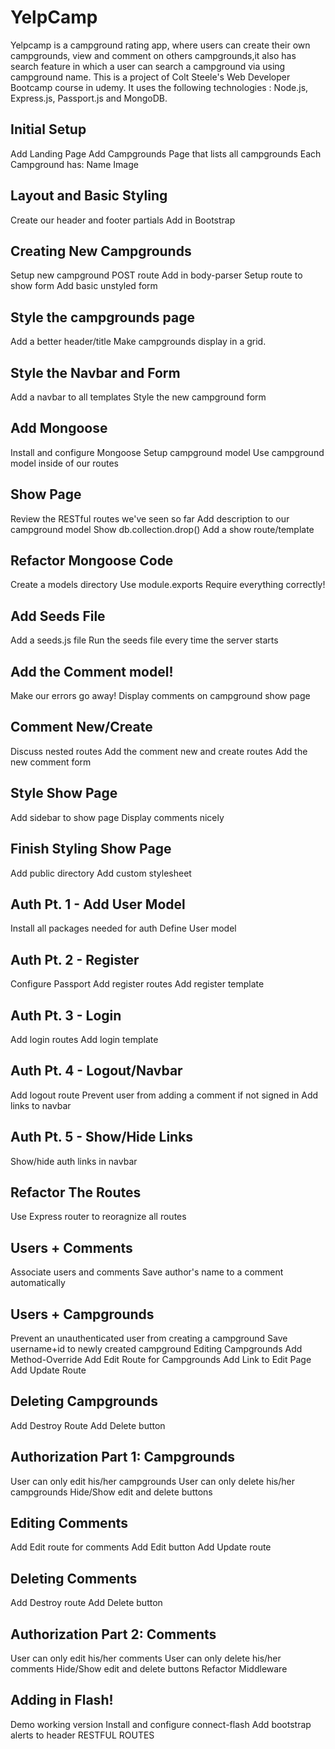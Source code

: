 # YelpCamp
Yelpcamp is a campground rating app, where users can create their own campgrounds, view and comment on others campgrounds,it also has search feature in which a user can search a campground via using campground name. This is a  project of Colt Steele's Web Developer Bootcamp course in udemy. 
It uses the following technologies : Node.js, Express.js, Passport.js and MongoDB.

## Initial Setup

Add Landing Page
Add Campgrounds Page that lists all campgrounds
Each Campground has:
Name
Image
## Layout and Basic Styling
Create our header and footer partials
Add in Bootstrap
## Creating New Campgrounds

Setup new campground POST route
Add in body-parser
Setup route to show form
Add basic unstyled form
## Style the campgrounds page

Add a better header/title
Make campgrounds display in a grid.
## Style the Navbar and Form

Add a navbar to all templates
Style the new campground form
## Add Mongoose

Install and configure Mongoose
Setup campground model
Use campground model inside of our routes
## Show Page

Review the RESTful routes we've seen so far
Add description to our campground model
Show db.collection.drop()
Add a show route/template
## Refactor Mongoose Code

Create a models directory
Use module.exports
Require everything correctly!
## Add Seeds File

Add a seeds.js file
Run the seeds file every time the server starts
## Add the Comment model!

Make our errors go away!
Display comments on campground show page
## Comment New/Create

Discuss nested routes
Add the comment new and create routes
Add the new comment form
## Style Show Page

Add sidebar to show page
Display comments nicely
## Finish Styling Show Page

Add public directory
Add custom stylesheet
## Auth Pt. 1 - Add User Model

Install all packages needed for auth
Define User model
## Auth Pt. 2 - Register

Configure Passport
Add register routes
Add register template
## Auth Pt. 3 - Login

Add login routes
Add login template
## Auth Pt. 4 - Logout/Navbar

Add logout route
Prevent user from adding a comment if not signed in
Add links to navbar
## Auth Pt. 5 - Show/Hide Links

Show/hide auth links in navbar
## Refactor The Routes

Use Express router to reoragnize all routes
## Users + Comments

Associate users and comments
Save author's name to a comment automatically
## Users + Campgrounds

Prevent an unauthenticated user from creating a campground
Save username+id to newly created campground
Editing Campgrounds
Add Method-Override
Add Edit Route for Campgrounds
Add Link to Edit Page
Add Update Route
## Deleting Campgrounds

Add Destroy Route
Add Delete button
## Authorization Part 1: Campgrounds

User can only edit his/her campgrounds
User can only delete his/her campgrounds
Hide/Show edit and delete buttons
## Editing Comments

Add Edit route for comments
Add Edit button
Add Update route
## Deleting Comments

Add Destroy route
Add Delete button
## Authorization Part 2: Comments

User can only edit his/her comments
User can only delete his/her comments
Hide/Show edit and delete buttons
Refactor Middleware
## Adding in Flash!

Demo working version
Install and configure connect-flash
Add bootstrap alerts to header
RESTFUL ROUTES
